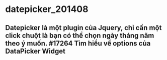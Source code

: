 datepicker_201408
=================

Datepicker là một plugin của Jquery, chỉ cần một click chuột là bạn có thể chọn ngày tháng năm theo ý muốn.
#17264 Tìm hiểu về options của DataPicker Widget
- 
